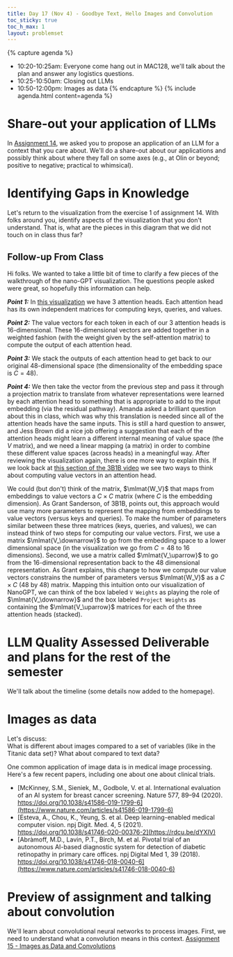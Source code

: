 ```yaml
---
title: Day 17 (Nov 4) - Goodbye Text, Hello Images and Convolution
toc_sticky: true 
toc_h_max: 1
layout: problemset
---
```


{% capture agenda %}
* 10:20-10:25am: Everyone come hang out in MAC128, we'll talk about the plan and answer any logistics questions.
* 10:25-10:50am: Closing out LLMs 
* 10:50-12:00pm: Images as data
{% endcapture %}
{% include agenda.html content=agenda %}


# Share-out your application of LLMs
In [Assignment 14](../assignments/assignment14/assignment14#proposing-an-llm-for-an-application-and-context-you-care-about), we asked you to propose an application of an LLM for a context that you care about. We'll do a share-out about our applications and possibly think about where they fall on some axes (e.g., at Olin or beyond; positive to negative; practical to whimsical). 

# Identifying Gaps in Knowledge

Let's return to the visualization from the exercise 1 of assignment 14.  With folks around you, identify aspects of the visualization that you don't understand.  That is, what are the pieces in this diagram that we did not touch on in class thus far?

## Follow-up From Class

Hi folks.  We wanted to take a little bit of time to clarify a few pieces of the walkthrough of the nano-GPT visualization.  The questions people asked were great, so hopefully this information can help.

***Point 1:*** In [this visualization](https://bbycroft.net/llm) we have 3 attention heads.  Each attention head has its own independent matrices for computing keys, queries, and values.


***Point 2:*** The value vectors for each token in each of our 3 attention heads is 16-dimensional.  These 16-dimensional vectors are added together in a weighted fashion (with the weight given by the self-attention matrix) to compute the output of each attention head.

***Point 3:*** We stack the outputs of each attention head to get back to our original 48-dimensional space (the dimensionality of the embedding space is $C=48$).

***Point 4:*** We then take the vector from the previous step and pass it through a projection matrix to translate from whatever representations were learned by each attention head to something that is appropriate to add to the input embedding (via the residual pathway).  Amanda asked a brilliant question about this in class, which was why this translation is needed since all of the attention heads have the same inputs.  This is still a hard question to answer, and Jess Brown did a nice job offering a suggestion that each of the attention heads might learn a different internal meaning of value space (the $V$ matrix), and we need a linear mapping (a matrix) in order to combine these different value spaces (across heads) in a meaningful way. After reviewing the visualization again, there is one more way to explain this.  If we look back at [this section of the 3B1B video](https://youtu.be/eMlx5fFNoYc?t=818) we see two ways to think about computing value vectors in an attention head.

We could (but don't) think of the matrix, $\mlmat{W_V}$ that maps from embeddings to value vectors a $C \times C$ matrix (where $C$ is the embedding dimension).  As Grant Sanderson, of 3B1B, points out, this approach would use many more parameters to represent the mapping from embeddings to value vectors (versus keys and queries).  To make the number of parameters similar between these three matrices (keys, queries, and values), we can instead think of two steps for computing our value vectors.  First, we use a matrix $\mlmat{V_\downarrow}$ to go from the embedding space to a lower dimensional space (in the visualization we go from $C=48$ to $16$ dimensions).  Second, we use a matrix called $\mlmat{V_\uparrow}$ to go from the 16-dimensional representation back to the $48$ dimensional representation.  As Grant explains, this change to how we compute our value vectors constrains the number of parameters versus $\mlmat{W_V}$ as a $C \times C$ (48 by 48) matrix.  Mapping this intuition onto our visualization of NanoGPT, we can think of the box labeled ``V Weights`` as playing the role of $\mlmat{V_\downarrow}$ and the box labeled ``Project Weights`` as containing the $\mlmat{V_\uparrow}$ matrices for each of the three attention heads (stacked).

# LLM Quality Assessed Deliverable and plans for the rest of the semester

We'll talk about the timeline (some details now added to the homepage).

# Images as data

Let's discuss:  
What is different about images compared to a set of variables (like in the Titanic data set)? What about compared to text data?


One common application of image data is in medical image processing. Here's a few recent papers, including one about one about clinical trials. 
* [McKinney, S.M., Sieniek, M., Godbole, V. et al. International evaluation of an AI system for breast cancer screening. Nature 577, 89–94 (2020). https://doi.org/10.1038/s41586-019-1799-6](https://www.nature.com/articles/s41586-019-1799-6)
* [Esteva, A., Chou, K., Yeung, S. et al. Deep learning-enabled medical computer vision. npj Digit. Med. 4, 5 (2021). https://doi.org/10.1038/s41746-020-00376-2](https://rdcu.be/dYXIV)
* [Abràmoff, M.D., Lavin, P.T., Birch, M. et al. Pivotal trial of an autonomous AI-based diagnostic system for detection of diabetic retinopathy in primary care offices. npj Digital Med 1, 39 (2018). https://doi.org/10.1038/s41746-018-0040-6](https://www.nature.com/articles/s41746-018-0040-6)


# Preview of assignment and talking about convolution

We'll learn about convolutional neural networks to process images. First, we need to understand what a convolution means in this context.
[Assignment 15 - Images as Data and Convolutions](assignments/assignment15/assignment15)